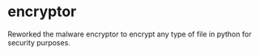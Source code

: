 # encryptor
Reworked the malware encryptor to encrypt any type of file in python for security purposes.
